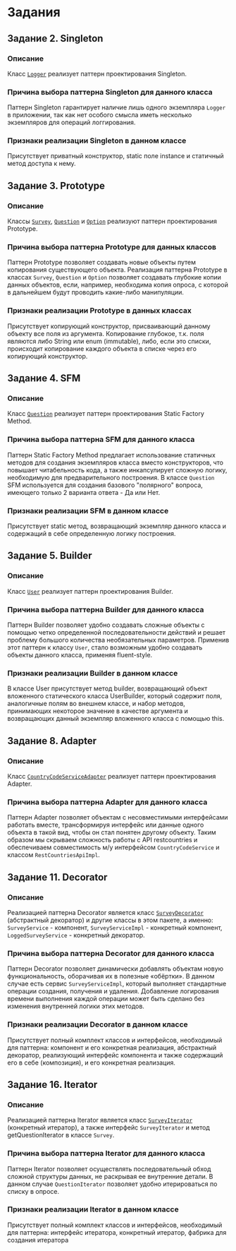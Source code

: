 # Задания

## Задание 2. Singleton

### Описание

Класс [`Logger`](./src/main/java/org/yaroglek/patterns/extern/logger/Logger.java) реализует паттерн проектирования Singleton.

### Причина выбора паттерна Singleton для данного класса

Паттерн Singleton гарантирует наличие лишь одного экземпляра `Logger` в приложении, так как нет особого смысла иметь несколько экземпляров для операций логгирования.

### Признаки реализации Singleton в данном классе

Присутствует приватный конструктор, static поле instance и статичный метод доступа к нему.


## Задание 3. Prototype

### Описание

Классы [`Survey`](./src/main/java/org/yaroglek/patterns/domain/Survey.java), [`Question`](./src/main/java/org/yaroglek/patterns/domain/Question.java) и [`Option`](./src/main/java/org/yaroglek/patterns/domain/Option.java) реализуют паттерн проектирования Prototype.

### Причина выбора паттерна Prototype для данных классов

Паттерн Prototype позволяет создавать новые объекты путем копирования существующего объекта. Реализация паттерна Prototype в классах `Survey`, `Question` и `Option` позволяет создавать глубокие копии данных объектов, если, например, необходима копия опроса, с которой в дальнейшем будут проводить какие-либо манипуляции.

### Признаки реализации Prototype в данных классах

Присутствует копирующий конструктор, присваивающий данному объекту все поля из аргумента. Копирование глубокое, т.к. поля являются либо String или enum (immutable), либо, если это списки, происходит копирование каждого объекта в списке через его копирующий конструктор.


## Задание 4. SFM

### Описание

Класс [`Question`](./src/main/java/org/yaroglek/patterns/domain/Question.java) реализует паттерн проектирования Static Factory Method.

### Причина выбора паттерна SFM для данного класса

Паттерн Static Factory Method предлагает использование статичных методов для создания экземпляров класса вместо конструкторов, что повышает читабельность кода, а также инкапсулирует сложную логику, необходимую для предварительного построения. В классе `Question` SFM используется для создания базового "полярного" вопроса, имеющего только 2 варианта ответа - Да или Нет.

### Признаки реализации SFM в данном классе

Присутствует static метод, возвращающий экземпляр данного класса и содержащий в себе определенную логику построения.


## Задание 5. Builder

### Описание

Класс [`User`](./src/main/java/org/yaroglek/patterns/domain/User.java) реализует паттерн проектирования Builder.

### Причина выбора паттерна Builder для данного класса

Паттерн Builder позволяет удобно создавать сложные объекты с помощью четко определенной последовательности действий и решает проблему большого количества необязательных параметров. Применив этот паттерн к классу `User`, стало возможным удобно создавать объекты данного класса, применяя fluent-style.

### Признаки реализации Builder в данном классе

В классе User присутствует метод builder, возвращающий объект вложенного статического класса UserBuilder, который содержит поля, аналогичные полям во внешнем классе, и набор методов, принимающих некоторое значение в качестве аргумента и возвращающих данный экземпляр вложенного класса с помощью this.


## Задание 8. Adapter

### Описание

Класс [`CountryCodeServiceAdapter`](./src/main/java/org/yaroglek/patterns/app/service/countrycode/CountryCodeServiceAdapter.java) реализует паттерн проектирования Adapter.

### Причина выбора паттерна Adapter для данного класса

Паттерн Adapter позволяет объектам с несовместимыми интерфейсами работать вместе, трансформируя интерфейс или данные одного объекта в такой вид, чтобы он стал понятен другому объекту. Таким образом мы скрываем сложность работы с API restcountries и обеспечиваем совместимость м/у интерфейсом `CountryCodeService` и классом `RestCountriesApiImpl`.


## Задание 11. Decorator

### Описание

Реализацией паттерна Decorator является класс [`SurveyDecorator`](./src/main/java/org/yaroglek/patterns/app/service/surveyservice/SurveyDecorator.java) (абстрактный декоратор) и другие классы в этом пакете, а именно: `SurveyService` - компонент, `SurveyServiceImpl` - конкретный компонент, `LoggedSurveyService` - конкретный декоратор.

### Причина выбора паттерна Decorator для данного класса

Паттерн Decorator позволяет динамически добавлять объектам новую функциональность, оборачивая их в полезные «обёртки». В данном случае есть сервис `SurveyServiceImpl`, который выполняет стандартные операции создания, получения и удаления. Добавление логирования времени выполнения каждой операции может быть сделано без изменения внутренней логики этих методов.

### Признаки реализации Decorator в данном классе

Присутствует полный комплект классов и интерфейсов, необходимый для паттерна: компонент и его конкретная реализация, абстрактный декоратор, реализующий интерфейс компонента и также содержащий его в себе (композиция), и его конкретная реализация.


## Задание 16. Iterator

### Описание 

Реализацией паттерна Iterator является класс [`SurveyIterator`](./src/main/java/org/yaroglek/patterns/domain/iterator/QuestionIterator.java) (конкретный итератор), а также интерфейс `SurveyIterator` и метод getQuestionIterator в классе `Survey`.
 
### Причина выбора паттерна Iterator для данного класса

Паттерн Iterator позволяет осуществлять последовательный обход сложной структуры данных, не раскрывая ее внутренние детали. В данном случае `QuestionIterator` позволяет удобно итерироваться по списку в опросе.

### Признаки реализации Iterator в данном классе

Присутствует полный комплект классов и интерфейсов, необходимый для паттерна: интерфейс итератора, конкретный итератор, фабрика для создания итератора
